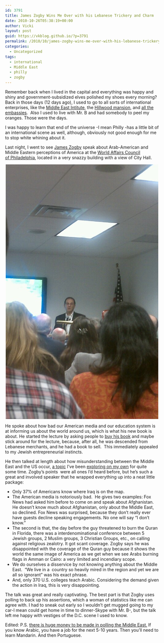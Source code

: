 ```yaml
---
id: 3791
title: James Zogby Wins Me Over with his Lebanese Trickery and Charm
date: 2010-10-26T05:38:19+00:00
author: Vicki
layout: post
guid: https://vkblog.github.io/?p=3791
permalink: /2010/10/james-zogby-wins-me-over-with-his-lebanese-trickery-and-charm/
categories:
  - Uncategorized
tags:
  - international
  - Middle East
  - philly
  - zogby
---
```

Remember back when I lived in the capital and everything was happy and shiny and government-subsidized elves polished my shoes every morning? Back in those days (12 days ago), I used to go to all sorts of international enterprises, like the [Middle East Intitute](https://vkblog.github.io/2009/10/28/asher-kaufman-on-the-village-of-ghajr-at-the-middle-east-institute/), the [Hillwood mansion](https://vkblog.github.io/2010/01/19/mrs-bej-and-bellydancing-after-the-saudi-arabian-embassy/), and [all the embassies](https://vkblog.github.io/2010/05/03/around-the-world-on-a-shoestring-budget/).  Also I used to live with Mr. B and had somebody to peel my oranges. Those were the days.

I was happy to learn that end of the universe -I mean Philly -has a little bit of an international scene as well, although, obviously not good enough for me to stop white whining about it.

Last night, I went to see [James Zogby](http://en.wikipedia.org/wiki/James_Zogby) speak about Arab-American and Middle Eastern perceptions of America at the [World Affairs Council of Philadelphia](http://www.wacphila.org/), located in a very snazzy building with a view of City Hall.

<img style="display: block; margin-right: auto; margin-left: auto;" src="https://raw.githubusercontent.com/vkblog/vkblog.github.io/master/public/img/2010/10/wpid-IMAG0452.jpg" alt="image" />

He spoke about how bad our American media and our education system is at informing us about the world around us, which is what his new book is about. He started the lecture by asking people to [buy his book](http://www.aaiusa.org/pages/arab-voices) and maybe stick around for the lecture, because, after all, he was descended from Lebanese merchants, and he had a book to sell.  This immediately appealed to my Jewish entrepreneurial instincts.

He then talked at length about how misunderstanding between the Middle East and the US occur, [a topic](https://vkblog.github.io/2010/03/25/heavy-metal-in-baghdad/) I&#8217;ve been [exploring on my own](https://vkblog.github.io/2010/08/03/a-book-about-why-the-middle-east-is-crazy/) for quite some time. Zogby&#8217;s points  were all ones I&#8217;d heard before, but he&#8217;s such a great and involved speaker that he wrapped everything up into a neat little package:

  * Only 37% of Americans know where Iraq is on the map.
  * The American media is notoriously bad.  He gives two examples: Fox News had asked him before to come on and speak about Afghanistan. He doesn&#8217;t know much about Afghanistan, only about the Middle East, so declined. Fox News was surprised, because they don&#8217;t really ever have guests decline speaking engagements. No one will say &#8220;I don&#8217;t know.&#8221;
  * The second is that, the day before the guy threatened to burn the Quran in Florida, there was a interdenominational conference between 5 Jewish groups, 2 Muslim groups, 3 Christian Groups, etc., on calling against religious zealotry. It got scant coverage. Zogby says he was disappointed with the coverage of the Quran guy because it shows the world the same image of America as we get when we see Arabs burning flags in Amman or Cairo: a very limited and incendiary scope.
  * We do ourselves a disservice by not knowing anything about the Middle East.  &#8220;We live in a  country so heavily mired in the region and yet we are all so ignorant&#8221; was his exact phrase.
  * And, only 370 U.S. colleges teach Arabic. Considering the demand given the action in Iraq, this is very disappointing.

The talk was great and really captivating. The best part is that Zogby uses polling to back up his assertions, which a woman of statistics like me can agree with. I had to sneak out early so I wouldn&#8217;t get mugged going to my car-I mean could get home in time to dinner-Skype with Mr. B-, but the talk left me happy with vestiges of the D.C. scene I used to know.

Edited: P.S. [there is huge money to be made in polling the Middle East.](http://www.fastcompany.com/1697972/gallup-opens-abu-dhabi-center?partner=rss&utm_source=feedburner&utm_medium=feed&utm_campaign=Feed:+fastcompany/headlines+(Fast+Company+Headlines)) If you know Arabic, you have a job for the next 5-10 years. Then you&#8217;ll need to learn Mandarin. And then Portuguese.